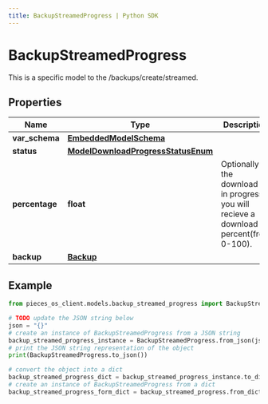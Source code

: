 ```yaml
---
title: BackupStreamedProgress | Python SDK
---
```


# BackupStreamedProgress

This is a specific model to the /backups/create/streamed.

## Properties

Name | Type | Description | Notes
------------ | ------------- | ------------- | -------------
**var_schema** | [**EmbeddedModelSchema**](EmbeddedModelSchema) |  | [optional] 
**status** | [**ModelDownloadProgressStatusEnum**](ModelDownloadProgressStatusEnum) |  | [optional] 
**percentage** | **float** | Optionally if the download is in progress you will recieve a download percent(from 0-100). | [optional] 
**backup** | [**Backup**](Backup) |  | [optional] 

## Example

```python
from pieces_os_client.models.backup_streamed_progress import BackupStreamedProgress

# TODO update the JSON string below
json = "{}"
# create an instance of BackupStreamedProgress from a JSON string
backup_streamed_progress_instance = BackupStreamedProgress.from_json(json)
# print the JSON string representation of the object
print(BackupStreamedProgress.to_json())

# convert the object into a dict
backup_streamed_progress_dict = backup_streamed_progress_instance.to_dict()
# create an instance of BackupStreamedProgress from a dict
backup_streamed_progress_form_dict = backup_streamed_progress.from_dict(backup_streamed_progress_dict)
```


